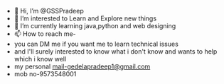 - 👋 Hi, I’m @GSSPradeep
- 👀 I’m interested to Learn and Explore new things
- 🌱 I’m currently learning java,python and web designing 
- 📫 How to reach me-
- you can DM me if you want me to learn technical issues
- and I'll surely interested to know what i don't know and wants to help which i know well
- my personal mail-gedelapradeep1@gmail.com
- mob no-9573548001

<!---
GSSPradeep/GSSPradeep is a ✨ special ✨ repository because its `README.md` (this file) appears on your GitHub profile.
You can click the Preview link to take a look at your changes.
--->
